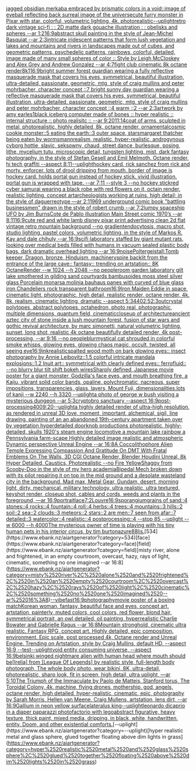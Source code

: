 [jagged obsidian merkaba embraced by prismatic colors in a void::](https://www.ebank.nz/aiartgenerator?category=jagged%2520obsidian%2520merkaba%2520embraced%2520by%2520prismatic%2520colors%2520in%2520a%2520void%3A%3A)[image of eyeball reflecting back surreal image of the universe](https://www.ebank.nz/aiartgenerator?category=image%2520of%2520eyeball%2520reflecting%2520back%2520surreal%2520image%2520of%2520the%2520universe)[cute furry monster in Pixar with star, colorful, volumetric lighting, 4k, photorealistic](https://www.ebank.nz/aiartgenerator?category=cute%2520furry%2520monster%2520in%2520Pixar%2520with%2520star%2C%2520colorful%2C%2520volumetric%2520lighting%2C%25204k%2C%2520photorealistic)[--uplight](https://www.ebank.nz/aiartgenerator?category=--uplight)[retro dark vintage sci-fi : : 2D matte dark gouache illustration : : obelisks and spheres --ar 1:2](https://www.ebank.nz/aiartgenerator?category=retro%2520dark%2520vintage%2520sci-fi%2520%3A%2520%3A%25202D%2520matte%2520dark%2520gouache%2520illustration%2520%3A%2520%3A%2520obelisks%2520and%2520spheres%2520--ar%25201%3A2)[16:9](https://www.ebank.nz/aiartgenerator?category=16%3A9)[abstract skull painting in the style of Jean-Michel Basquiat --ar 2:3](https://www.ebank.nz/aiartgenerator?category=abstract%2520skull%2520painting%2520in%2520the%2520style%2520of%2520Jean-Michel%2520Basquiat%2520--ar%25202%3A3)[intricate iridescent patterns that form lush vegetation and lakes and mountains and rivers in landscapes made out of cubes, and geometric patterns, psychedelic patterns, rainbows, colorful, detailed, image made of many small  spheres of color :: Style by Leigh McCloskey and Alex Grey and Andrew Gonzalez --ar 4:7](https://www.ebank.nz/aiartgenerator?category=intricate%2520iridescent%2520patterns%2520that%2520form%2520lush%2520vegetation%2520and%2520lakes%2520and%2520mountains%2520and%2520rivers%2520in%2520landscapes%2520made%2520out%2520of%2520cubes%2C%2520and%2520geometric%2520patterns%2C%2520psychedelic%2520patterns%2C%2520rainbows%2C%2520colorful%2C%2520detailed%2C%2520image%2520made%2520of%2520many%2520small%2520%2520spheres%2520of%2520color%2520%3A%3A%2520Style%2520by%2520Leigh%2520McCloskey%2520and%2520Alex%2520Grey%2520and%2520Andrew%2520Gonzalez%2520--ar%25204%3A7)[fight club cinematic 8k octane render](https://www.ebank.nz/aiartgenerator?category=fight%2520club%2520cinematic%25208k%2520octane%2520render)[8k](https://www.ebank.nz/aiartgenerator?category=8k)[1](https://www.ebank.nz/aiartgenerator?category=1)[16:9](https://www.ebank.nz/aiartgenerator?category=16%3A9)[bright summer forest guardian wearing a fully reflective masquerade mask that covers his eyes, symmetrical, beautiful illustration, ultra-detailed, passionate, geometric, mtg, style of craig mullins and peter mohrbacher, character concept ::7 bright sunny day guardian wearing a reflective masquerade mask that covers his eyes, symmetrical, beautiful illustration, ultra-detailed, passionate, geometric, mtg, style of craig mullins and peter mohrbacher, character concept ::4 warm ::2 --ar 2:3](https://www.ebank.nz/aiartgenerator?category=bright%2520summer%2520forest%2520guardian%2520wearing%2520a%2520fully%2520reflective%2520masquerade%2520mask%2520that%2520covers%2520his%2520eyes%2C%2520symmetrical%2C%2520beautiful%2520illustration%2C%2520ultra-detailed%2C%2520passionate%2C%2520geometric%2C%2520mtg%2C%2520style%2520of%2520craig%2520mullins%2520and%2520peter%2520mohrbacher%2C%2520character%2520concept%2520%3A%3A7%2520bright%2520sunny%2520day%2520guardian%2520wearing%2520a%2520reflective%2520masquerade%2520mask%2520that%2520covers%2520his%2520eyes%2C%2520symmetrical%2C%2520beautiful%2520illustration%2C%2520ultra-detailed%2C%2520passionate%2C%2520geometric%2C%2520mtg%2C%2520style%2520of%2520craig%2520mullins%2520and%2520peter%2520mohrbacher%2C%2520character%2520concept%2520%3A%3A4%2520warm%2520%3A%3A2%2520--ar%25202%3A3)[artwork by amy earles](https://www.ebank.nz/aiartgenerator?category=artwork%2520by%2520amy%2520earles)[1](https://www.ebank.nz/aiartgenerator?category=1)[black iceberg computer made of bones :: hyper realistic :: internal structure :: photo realisitc :: --ar 9:20](https://www.ebank.nz/aiartgenerator?category=black%2520iceberg%2520computer%2520made%2520of%2520bones%2520%3A%3A%2520hyper%2520realistic%2520%3A%3A%2520internal%2520structure%2520%3A%3A%2520photo%2520realisitc%2520%3A%3A%2520--ar%25209%3A20)[11:14](https://www.ebank.nz/aiartgenerator?category=11%3A14)[coat of arms, sculpted in metal, photorealistic, highly detailed, 8k, octane render, ornamental](https://www.ebank.nz/aiartgenerator?category=coat%2520of%2520arms%2C%2520sculpted%2520in%2520metal%2C%2520photorealistic%2C%2520highly%2520detailed%2C%25208k%2C%2520octane%2520render%2C%2520ornamental)[cosmic cookie monster::5 eating the earth::3 outer space, stars](https://www.ebank.nz/aiartgenerator?category=cosmic%2520cookie%2520monster%3A%3A5%2520eating%2520the%2520earth%3A%3A3%2520outer%2520space%2C%2520stars)[margaret thatcher being eaten by worms](https://www.ebank.nz/aiartgenerator?category=margaret%2520thatcher%2520being%2520eaten%2520by%2520worms)[mann](https://www.ebank.nz/aiartgenerator?category=mann)[realism, realistic, hyper-realistic, androgynous cyborg hottie, slavic, seksowny, chaud, street dance, burlesque, posing, lithe, mycelium tutu, microscopic detail, tungsten lighting, mist, dark fantasy photography, in the style of Stefan Gesell and Emil Melmoth. Octane render, hi tech graffiti  --aspect 8:11](https://www.ebank.nz/aiartgenerator?category=realism%2C%2520realistic%2C%2520hyper-realistic%2C%2520androgynous%2520cyborg%2520hottie%2C%2520slavic%2C%2520seksowny%2C%2520chaud%2C%2520street%2520dance%2C%2520burlesque%2C%2520posing%2C%2520lithe%2C%2520mycelium%2520tutu%2C%2520microscopic%2520detail%2C%2520tungsten%2520lighting%2C%2520mist%2C%2520dark%2520fantasy%2520photography%2C%2520in%2520the%2520style%2520of%2520Stefan%2520Gesell%2520and%2520Emil%2520Melmoth.%2520Octane%2520render%2C%2520hi%2520tech%2520graffiti%2520%2520--aspect%25208%3A11)[--uplight](https://www.ebank.nz/aiartgenerator?category=--uplight)[hockey card, rick sanchez from rick and morty. enforcer. lots of drool dripping from mouth. border of image is hockey card. holds portal gun instead of hockey stick. vivid illustration. portal gun is wrapped with tape. --ar 7:11 --style 3 --no hockey stick](https://www.ebank.nz/aiartgenerator?category=hockey%2520card%2C%2520rick%2520sanchez%2520from%2520rick%2520and%2520morty.%2520enforcer.%2520lots%2520of%2520drool%2520dripping%2520from%2520mouth.%2520border%2520of%2520image%2520is%2520hockey%2520card.%2520holds%2520portal%2520gun%2520instead%2520of%2520hockey%2520stick.%2520vivid%2520illustration.%2520portal%2520gun%2520is%2520wrapped%2520with%2520tape.%2520--ar%25207%3A11%2520--style%25203%2520--no%2520hockey%2520stick)[red cyber samurai wearing a black robe with red flowers on it, octain render, realistic lighting, concept art](https://www.ebank.nz/aiartgenerator?category=red%2520cyber%2520samurai%2520wearing%2520a%2520black%2520robe%2520with%2520red%2520flowers%2520on%2520it%2C%2520octain%2520render%2C%2520realistic%2520lighting%2C%2520concept%2520art)[archeologists working at ruins, high detail; in the style of daguerreotype ––ar 2:1](https://www.ebank.nz/aiartgenerator?category=archeologists%2520working%2520at%2520ruins%2C%2520high%2520detail%3B%2520in%2520the%2520style%2520of%2520daguerreotype%2520%E2%80%93%E2%80%93ar%25202%3A1)[1969 underground comic book "battling businessmen" drawn in the style of robert crumb --ar 7:2](https://www.ebank.nz/aiartgenerator?category=1969%2520underground%2520comic%2520book%2520%22battling%2520businessmen%22%2520drawn%2520in%2520the%2520style%2520of%2520robert%2520crumb%2520--ar%25207%3A2)[lumpy spaceship UFO by Jim Burns](https://www.ebank.nz/aiartgenerator?category=lumpy%2520spaceship%2520UFO%2520by%2520Jim%2520Burns)[Cote de Pablo illustration Main Street comic 1970’s --ar 8:11](https://www.ebank.nz/aiartgenerator?category=Cote%2520de%2520Pablo%2520illustration%2520Main%2520Street%2520comic%25201970%E2%80%99s%2520--ar%25208%3A11)[16:9](https://www.ebank.nz/aiartgenerator?category=16%3A9)[cute red and white lamb disney pixar print advertising clean 2d flat vintage retro mountain background --no gradient](https://www.ebank.nz/aiartgenerator?category=cute%2520red%2520and%2520white%2520lamb%2520disney%2520pixar%2520print%2520advertising%2520clean%25202d%2520flat%2520vintage%2520retro%2520mountain%2520background%2520--no%2520gradient)[endocytosis, macro shot, studio lighting, pastel colors, volumetric lighting, in the style of Markos R. Kay and dale chihuly --ar 16:9](https://www.ebank.nz/aiartgenerator?category=endocytosis%2C%2520macro%2520shot%2C%2520studio%2520lighting%2C%2520pastel%2520colors%2C%2520volumetric%2520lighting%2C%2520in%2520the%2520style%2520of%2520Markos%2520R.%2520Kay%2520and%2520dale%2520chihuly%2520--ar%252016%3A9)[scifi laboratory staffed by giant mutant rats, looking over medical beds filled with humans in vacuum sealed plastic body bags, dark dramatic overhead lighting --ar 16:9](https://www.ebank.nz/aiartgenerator?category=scifi%2520laboratory%2520staffed%2520by%2520giant%2520mutant%2520rats%2C%2520looking%2520over%2520medical%2520beds%2520filled%2520with%2520humans%2520in%2520vacuum%2520sealed%2520plastic%2520body%2520bags%2C%2520dark%2520dramatic%2520overhead%2520lighting%2520--ar%252016%3A9)[noise](https://www.ebank.nz/aiartgenerator?category=noise)[Poltergeist](https://www.ebank.nz/aiartgenerator?category=Poltergeist)[all:Tomb keeper, Dragon, bronze, Hinduism, machinery](https://www.ebank.nz/aiartgenerator?category=all%3ATomb%2520keeper%2C%2520Dragon%2C%2520bronze%2C%2520Hinduism%2C%2520machinery)[spire backlit from the entrance of the large cave:: fantasy:: trending on artstation:: 8K OctaneRender  --w 1024 --h 2048 --no people](https://www.ebank.nz/aiartgenerator?category=spire%2520backlit%2520from%2520the%2520entrance%2520of%2520the%2520large%2520cave%3A%3A%2520fantasy%3A%3A%2520trending%2520on%2520artstation%3A%3A%25208K%2520OctaneRender%2520%2520--w%25201024%2520--h%25202048%2520--no%2520people)[room garden laboratory  gilt lake  smothered in gilding sand courtyards bambusoides moss steel silver glass  Porcelain monarsa molinia bauhaus panes with  curved of blue glass iron Chandeliers  rock transparent bathroom](https://www.ebank.nz/aiartgenerator?category=room%2520garden%2520laboratory%2520%2520gilt%2520lake%2520%2520smothered%2520in%2520gilding%2520sand%2520courtyards%2520bambusoides%2520moss%2520steel%2520silver%2520glass%2520%2520Porcelain%2520monarsa%2520molinia%2520bauhaus%2520panes%2520with%2520%2520curved%2520of%2520blue%2520glass%2520iron%2520Chandeliers%2520%2520rock%2520transparent%2520bathroom)[16:9](https://www.ebank.nz/aiartgenerator?category=16%3A9)[Iron Maiden Eddie in space, cinematic light, photographic, high detail, realistic render, octane render, 4k, 8k, realism, cinematic lighting, dramatic --aspect 5:3](https://www.ebank.nz/aiartgenerator?category=Iron%2520Maiden%2520Eddie%2520in%2520space%2C%2520cinematic%2520light%2C%2520photographic%2C%2520high%2520detail%2C%2520realistic%2520render%2C%2520octane%2520render%2C%25204k%2C%25208k%2C%2520realism%2C%2520cinematic%2520lighting%2C%2520dramatic%2520--aspect%25205%3A3)[440](https://www.ebank.nz/aiartgenerator?category=440)[2:5](https://www.ebank.nz/aiartgenerator?category=2%3A5)[2:3](https://www.ebank.nz/aiartgenerator?category=2%3A3)[out](https://www.ebank.nz/aiartgenerator?category=out)[crystal polytopes,  abstract polytopes, octahedron, photo real, photographic, multiple dimensions, quantum field, cinematic](https://www.ebank.nz/aiartgenerator?category=crystal%2520polytopes%2C%2520%2520abstract%2520polytopes%2C%2520octahedron%2C%2520photo%2520real%2C%2520photographic%2C%2520multiple%2520dimensions%2C%2520quantum%2520field%2C%2520cinematic)[closeup of ](https://www.ebank.nz/aiartgenerator?category=closeup%2520of%2520)[architecture](https://www.ebank.nz/aiartgenerator?category=architecture)[ancient aztec city of stone inside a lush mountain forest, fusion of star wars and gothic revival architecture, by marc simonetti, natural volumetric lighting, sunset, long shot, realistic 4k octane beautifully detailed render, 4k post-processing, --ar 9:16 --no people](https://www.ebank.nz/aiartgenerator?category=ancient%2520aztec%2520city%2520of%2520stone%2520inside%2520a%2520lush%2520mountain%2520forest%2C%2520fusion%2520of%2520star%2520wars%2520and%2520gothic%2520revival%2520architecture%2C%2520by%2520marc%2520simonetti%2C%2520natural%2520volumetric%2520lighting%2C%2520sunset%2C%2520long%2520shot%2C%2520realistic%25204k%2520octane%2520beautifully%2520detailed%2520render%2C%25204k%2520post-processing%2C%2520--ar%25209%3A16%2520--no%2520people)[blur](https://www.ebank.nz/aiartgenerator?category=blur)[mystical cat shrouded in colorful smoke whisps, glowing eyes, glowing chaos magic, occult, twisted, all seeing eye](https://www.ebank.nz/aiartgenerator?category=mystical%2520cat%2520shrouded%2520in%2520colorful%2520smoke%2520whisps%2C%2520glowing%2520eyes%2C%2520glowing%2520chaos%2520magic%2C%2520occult%2C%2520twisted%2C%2520all%2520seeing%2520eye)[16:9](https://www.ebank.nz/aiartgenerator?category=16%3A9)[ink](https://www.ebank.nz/aiartgenerator?category=ink)[realistic](https://www.ebank.nz/aiartgenerator?category=realistic)[spalted wood moth on bark glowing eyes:: insect photography by Annie Leibovitz::1.5 colorful intricate mandala explosions::1.2 Inuit art:: symmetrical with clearly defined eyes:: ferrofluid:: --no blurry blur tilt shift bokeh wires](https://www.ebank.nz/aiartgenerator?category=spalted%2520wood%2520moth%2520on%2520bark%2520glowing%2520eyes%3A%3A%2520insect%2520photography%2520by%2520Annie%2520Leibovitz%3A%3A1.5%2520colorful%2520intricate%2520mandala%2520explosions%3A%3A1.2%2520Inuit%2520art%3A%3A%2520symmetrical%2520with%2520clearly%2520defined%2520eyes%3A%3A%2520ferrofluid%3A%3A%2520--no%2520blurry%2520blur%2520tilt%2520shift%2520bokeh%2520wires)[Sharply defined, Japanese movie poster for a giant monster, Godzilla's face eyes, and mouth breathing fire, a Kaiju,  vibrant solid color bands, opaline, polychromatic, nacreous, super impositions, transparencies, glass, layers, Mount Fuji, dimensionalities,lots of kanji --w 2240 --h 3320 --uplight](https://www.ebank.nz/aiartgenerator?category=Sharply%2520defined%2C%2520Japanese%2520movie%2520poster%2520for%2520a%2520giant%2520monster%2C%2520Godzilla%27s%2520face%2520eyes%2C%2520and%2520mouth%2520breathing%2520fire%2C%2520a%2520Kaiju%2C%2520%2520vibrant%2520solid%2520color%2520bands%2C%2520opaline%2C%2520polychromatic%2C%2520nacreous%2C%2520super%2520impositions%2C%2520transparencies%2C%2520glass%2C%2520layers%2C%2520Mount%2520Fuji%2C%2520dimensionalities%2Clots%2520of%2520kanji%2520--w%25202240%2520--h%25203320%2520--uplight)[a photo of george w bush visiting a mysterious dungeon --ar 5:3](https://www.ebank.nz/aiartgenerator?category=a%2520photo%2520of%2520george%2520w%2520bush%2520visiting%2520a%2520mysterious%2520dungeon%2520--ar%25205%3A3)[cryptobro sanctuary --aspect 16:9](https://www.ebank.nz/aiartgenerator?category=cryptobro%2520sanctuary%2520--aspect%252016%3A9)[post-processing](https://www.ebank.nz/aiartgenerator?category=post-processing)[400](https://www.ebank.nz/aiartgenerator?category=400)[9:20](https://www.ebank.nz/aiartgenerator?category=9%3A20)[--uplight](https://www.ebank.nz/aiartgenerator?category=--uplight)[a highly detailed render of ultra-high resolution, as rendered in unreal 3D love, moment, important, alchemical, sigil, line drawing, painting of an an abandoned 19th-century apartment taken over by vegetation hyperdetailed doorknob productions photorealistic, highly-detailed, skulls 1920's steam engine locomotive a mountain lake rainbow a Pennsylvania farm-scape Highly detailed image realistic and atmospheric Dynamic perspective Unreal Engine --ar 16:8](https://www.ebank.nz/aiartgenerator?category=a%2520highly%2520detailed%2520render%2520of%2520ultra-high%2520resolution%2C%2520as%2520rendered%2520in%2520unreal%25203D%2520love%2C%2520moment%2C%2520important%2C%2520alchemical%2C%2520sigil%2C%2520line%2520drawing%2C%2520painting%2520of%2520an%2520an%2520abandoned%252019th-century%2520apartment%2520taken%2520over%2520by%2520vegetation%2520hyperdetailed%2520doorknob%2520productions%2520photorealistic%2C%2520highly-detailed%2C%2520skulls%25201920%27s%2520steam%2520engine%2520locomotive%2520a%2520mountain%2520lake%2520rainbow%2520a%2520Pennsylvania%2520farm-scape%2520Highly%2520detailed%2520image%2520realistic%2520and%2520atmospheric%2520Dynamic%2520perspective%2520Unreal%2520Engine%2520--ar%252016%3A8)[A Coccolithophore Alien Temple Expressing Compassion And Gratitude On DMT With Fratal Emblems On The Walls, 3D CGI Octane Render, Blender Houdini Unreal, 8k Hyper Detailed, Caustics, Photorealistic --no Fire Yellow](https://www.ebank.nz/aiartgenerator?category=A%2520Coccolithophore%2520Alien%2520Temple%2520Expressing%2520Compassion%2520And%2520Gratitude%2520On%2520DMT%2520With%2520Fratal%2520Emblems%2520On%2520The%2520Walls%2C%25203D%2520CGI%2520Octane%2520Render%2C%2520Blender%2520Houdini%2520Unreal%2C%25208k%2520Hyper%2520Detailed%2C%2520Caustics%2C%2520Photorealistic%2520--no%2520Fire%2520Yellow)[Shaggy from Scooby-Doo in the style of my hero academia](https://www.ebank.nz/aiartgenerator?category=Shaggy%2520from%2520Scooby-Doo%2520in%2520the%2520style%2520of%2520my%2520hero%2520academia)[Bipedal Mech broken down with its pilot repairing it on top in the mid ground and a desolate wasteland city in the background. Mad max, Metal Gear, Gundam, desert, morning light, dirty, mechanical, military technology, ultra realistic, ultra textured, keyshot render, closeup shot, cables and cords, weeds and plants in the foreground, —ar 16:9](https://www.ebank.nz/aiartgenerator?category=Bipedal%2520Mech%2520broken%2520down%2520with%2520its%2520pilot%2520repairing%2520it%2520on%2520top%2520in%2520the%2520mid%2520ground%2520and%2520a%2520desolate%2520wasteland%2520city%2520in%2520the%2520background.%2520Mad%2520max%2C%2520Metal%2520Gear%2C%2520Gundam%2C%2520desert%2C%2520morning%2520light%2C%2520dirty%2C%2520mechanical%2C%2520military%2520technology%2C%2520ultra%2520realistic%2C%2520ultra%2520textured%2C%2520keyshot%2520render%2C%2520closeup%2520shot%2C%2520cables%2520and%2520cords%2C%2520weeds%2520and%2520plants%2520in%2520the%2520foreground%2C%2520%E2%80%94ar%252016%3A9)[portrait](https://www.ebank.nz/aiartgenerator?category=portrait)[lace](https://www.ebank.nz/aiartgenerator?category=lace)[7:2](https://www.ebank.nz/aiartgenerator?category=7%3A2)[Louvre](https://www.ebank.nz/aiartgenerator?category=Louvre)[16:9](https://www.ebank.nz/aiartgenerator?category=16%3A9)[sporangium](https://www.ebank.nz/aiartgenerator?category=sporangium)[grains of sand::4 stones::4 rocks::4 fountain::4 roll::4 herbs::4 trees::4 mountains::3 hills::2 soil::2 sea::2 clouds::3 meteors::2 stars::2 are men::7 seen from afar::7 detailed::3 watercolor::4 realistic::4 postprocessing::4 --stop 85 --uplight --w 6000 --h 4000](https://www.ebank.nz/aiartgenerator?category=grains%2520of%2520sand%3A%3A4%2520stones%3A%3A4%2520rocks%3A%3A4%2520fountain%3A%3A4%2520roll%3A%3A4%2520herbs%3A%3A4%2520trees%3A%3A4%2520mountains%3A%3A3%2520hills%3A%3A2%2520soil%3A%3A2%2520sea%3A%3A2%2520clouds%3A%3A3%2520meteors%3A%3A2%2520stars%3A%3A2%2520are%2520men%3A%3A7%2520seen%2520from%2520afar%3A%3A7%2520detailed%3A%3A3%2520watercolor%3A%3A4%2520realistic%3A%3A4%2520postprocessing%3A%3A4%2520--stop%252085%2520--uplight%2520--w%25206000%2520--h%25204000)[The mysterious owner of time is playing with his tiny human pets in his interior circus, by tim burton](https://www.ebank.nz/aiartgenerator?category=The%2520mysterious%2520owner%2520of%2520time%2520is%2520playing%2520with%2520his%2520tiny%2520human%2520pets%2520in%2520his%2520interior%2520circus%2C%2520by%2520tim%2520burton)[azure](https://www.ebank.nz/aiartgenerator?category=azure)[88](https://www.ebank.nz/aiartgenerator?category=88)[lis.](https://www.ebank.nz/aiartgenerator?category=lis.)[534](https://www.ebank.nz/aiartgenerator?category=534)[face](https://www.ebank.nz/aiartgenerator?category=face)[field](https://www.ebank.nz/aiartgenerator?category=field)[misty river, alone and frightened, in an empty courtroom, overcast, hazy, rays of light, cinematic, something no one imagined --ar 16:8](https://www.ebank.nz/aiartgenerator?category=misty%2520river%2C%2520alone%2520and%2520frightened%2C%2520in%2520an%2520empty%2520courtroom%2C%2520overcast%2C%2520hazy%2C%2520rays%2520of%2520light%2C%2520cinematic%2C%2520something%2520no%2520one%2520imagined%2520--ar%252016%3A8)[--vibefast](https://www.ebank.nz/aiartgenerator?category=--vibefast)[16:9](https://www.ebank.nz/aiartgenerator?category=16%3A9)[photography](https://www.ebank.nz/aiartgenerator?category=photography)[movie poster of a boxing match](https://www.ebank.nz/aiartgenerator?category=movie%2520poster%2520of%2520a%2520boxing%2520match)[Korean woman, fantasy, beautiful face and eyes, concept art, artstation, painterly, muted colors, cool colors, red flower, blond hair, symmetrical portrait, an owl detailed, oil painting, hyperrealistic Charlie Bowater and Gabrielle Ragus --ar 16:8](https://www.ebank.nz/aiartgenerator?category=Korean%2520woman%2C%2520fantasy%2C%2520beautiful%2520face%2520and%2520eyes%2C%2520concept%2520art%2C%2520artstation%2C%2520painterly%2C%2520muted%2520colors%2C%2520cool%2520colors%2C%2520red%2520flower%2C%2520blond%2520hair%2C%2520symmetrical%2520portrait%2C%2520an%2520owl%2520detailed%2C%2520oil%2520painting%2C%2520hyperrealistic%2520Charlie%2520Bowater%2520and%2520Gabrielle%2520Ragus%2520--ar%252016%3A8)[Mountain stronghold, cinematic ultra realistic. Fantasy RPG, concept art. Highly detailed, epic composition, environment. Epic scale, post processed 4k, Octane render and Unreal Engine. Trending on Artstation, style by Craig Mullins, default HD, --aspect 16:9 --test](https://www.ebank.nz/aiartgenerator?category=Mountain%2520stronghold%2C%2520cinematic%2520ultra%2520realistic.%2520Fantasy%2520RPG%2C%2520concept%2520art.%2520Highly%2520detailed%2C%2520epic%2520composition%2C%2520environment.%2520Epic%2520scale%2C%2520post%2520processed%25204k%2C%2520Octane%2520render%2520and%2520Unreal%2520Engine.%2520Trending%2520on%2520Artstation%2C%2520style%2520by%2520Craig%2520Mullins%2C%2520default%2520HD%2C%2520--aspect%252016%3A9%2520--test)[--uplight](https://www.ebank.nz/aiartgenerator?category=--uplight)[void entity consuming universe, --aspect 16:9](https://www.ebank.nz/aiartgenerator?category=void%2520entity%2520consuming%2520universe%2C%2520--aspect%252016%3A9)[belsinki,](https://www.ebank.nz/aiartgenerator?category=belsinki%2C)[winged nightmare alien with human head where mouth should be](https://www.ebank.nz/aiartgenerator?category=winged%2520nightmare%2520alien%2520with%2520human%2520head%2520where%2520mouth%2520should%2520be)[[Irelia] from [League Of Legends] by realistic style, full-length body photograph, The whole body photo, wear bikini, 8K, ultra-detail, photorealistic, sharp look, fit in screen, high detail, ultra uplight, —ar 5:10](https://www.ebank.nz/aiartgenerator?category=%5BIrelia%5D%2520from%2520%5BLeague%2520Of%2520Legends%5D%2520by%2520realistic%2520style%2C%2520full-length%2520body%2520photograph%2C%2520The%2520whole%2520body%2520photo%2C%2520wear%2520bikini%2C%25208K%2C%2520ultra-detail%2C%2520photorealistic%2C%2520sharp%2520look%2C%2520fit%2520in%2520screen%2C%2520high%2520detail%2C%2520ultra%2520uplight%2C%2520%E2%80%94ar%25205%3A10)[The Triumph of the Immaculate by Paolo de Matteis, Stanford torus, The Toroidal Colony, 4k, machine, flying drones, mothership, god, angels, octane render, high detailed, hyper-realistic, cinematic, epic, photography by Sarah Morris, Hellen van Meene, Craig Mullens, artstation, lens dirt, --ar 16:9](https://www.ebank.nz/aiartgenerator?category=The%2520Triumph%2520of%2520the%2520Immaculate%2520by%2520Paolo%2520de%2520Matteis%2C%2520Stanford%2520torus%2C%2520The%2520Toroidal%2520Colony%2C%25204k%2C%2520machine%2C%2520flying%2520drones%2C%2520mothership%2C%2520god%2C%2520angels%2C%2520octane%2520render%2C%2520high%2520detailed%2C%2520hyper-realistic%2C%2520cinematic%2C%2520epic%2C%2520photography%2520by%2520Sarah%2520Morris%2C%2520Hellen%2520van%2520Meene%2C%2520Craig%2520Mullens%2C%2520artstation%2C%2520lens%2520dirt%2C%2520--ar%252016%3A9)[Gallium in neon yellow surface](https://www.ebank.nz/aiartgenerator?category=Gallium%2520in%2520neon%2520yellow%2520surface)[lateralus king](https://www.ebank.nz/aiartgenerator?category=lateralus%2520king)[--uplight](https://www.ebank.nz/aiartgenerator?category=--uplight)[leonardo dicaprio in a diaper paparazzi photo](https://www.ebank.nz/aiartgenerator?category=leonardo%2520dicaprio%2520in%2520a%2520diaper%2520paparazzi%2520photo)[factorio with lego](https://www.ebank.nz/aiartgenerator?category=factorio%2520with%2520lego)[abstract figurative, heavy texture, thick paint, mixed media, dripping, in black, white, handwritten, entity. Doom, and other existential comforts.](https://www.ebank.nz/aiartgenerator?category=abstract%2520figurative%2C%2520heavy%2520texture%2C%2520thick%2520paint%2C%2520mixed%2520media%2C%2520dripping%2C%2520in%2520black%2C%2520white%2C%2520handwritten%2C%2520entity.%2520Doom%2C%2520and%2520other%2520existential%2520comforts.)[--uplight](https://www.ebank.nz/aiartgenerator?category=--uplight)[hyper realistic metal and glass sphere, glued together floating above dim lights in grass](https://www.ebank.nz/aiartgenerator?category=hyper%2520realistic%2520metal%2520and%2520glass%2520sphere%2C%2520glued%2520together%2520floating%2520above%2520dim%2520lights%2520in%2520grass)